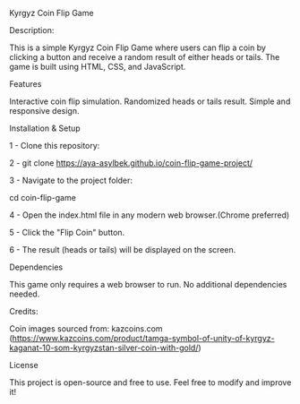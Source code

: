Kyrgyz Coin Flip Game

Description:

This is a simple Kyrgyz Coin Flip Game where users can flip a coin by clicking a button and receive a random result of either heads or tails. The game is built using HTML, CSS, and JavaScript.

Features

Interactive coin flip simulation.
Randomized heads or tails result.
Simple and responsive design.

Installation & Setup

1 - Clone this repository:

2 - git clone https://aya-asylbek.github.io/coin-flip-game-project/

3 - Navigate to the project folder:

cd coin-flip-game

4 - Open the index.html file in any modern web browser.(Chrome preferred)

5 - Click the "Flip Coin" button.

6 - The result (heads or tails) will be displayed on the screen.

Dependencies

This game only requires a web browser to run. No additional dependencies needed.

Credits:

Coin images sourced from: kazcoins.com (https://www.kazcoins.com/product/tamga-symbol-of-unity-of-kyrgyz-kaganat-10-som-kyrgyzstan-silver-coin-with-gold/)

License

This project is open-source and free to use. Feel free to modify and improve it!
